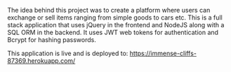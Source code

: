 The idea behind this project was to create a platform where users can exchange or sell items ranging from simple goods to cars etc. This is a full stack application that uses jQuery in the frontend and NodeJS along with a SQL ORM in the backend. It uses JWT web tokens for authentication and Bcrypt for hashing passwords.

This application is live and is deployed to: https://immense-cliffs-87369.herokuapp.com/


